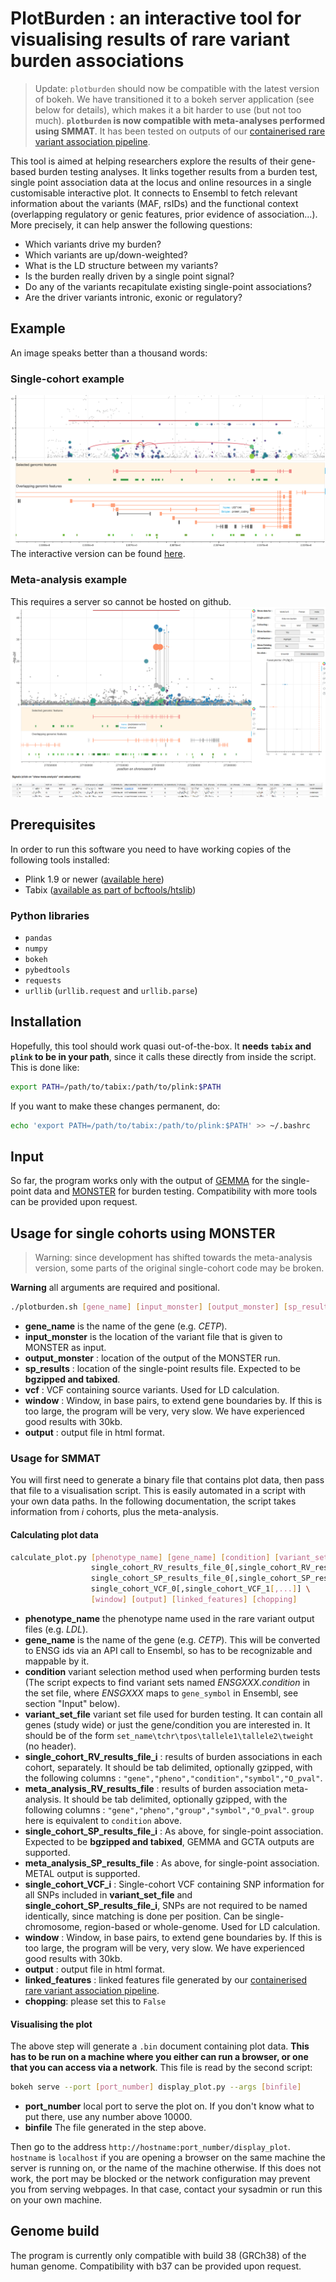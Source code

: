 # PlotBurden : an interactive tool for visualising results of rare variant burden associations

> Update: `plotburden` should now be compatible with the latest version of bokeh. We have transitioned it to a bokeh server application (see below for details), which makes it a bit harder to use (but not too much). **`plotburden` is now compatible with meta-analyses performed using SMMAT**. It has been tested on outputs of our [containerised rare variant association pipeline](https://github.com/hmgu-itg/burden_testing).

This tool is aimed at helping researchers explore the results of their gene-based burden testing analyses. It links together results from a burden test, single point association data at the locus and online resources in a single customisable interactive plot. It connects to Ensembl to fetch relevant information about the variants (MAF, rsIDs) and the functional context (overlapping regulatory or genic features, prior evidence of association...). More precisely, it can help answer the following questions:
* Which variants drive my burden?
* Which variants are up/down-weighted?
* What is the LD structure between my variants? 
* Is the burden really driven by a single point signal?
* Do any of the variants recapitulate existing single-point associations?
* Are the driver variants intronic, exonic or regulatory?

## Example
An image speaks better than a thousand words:

### Single-cohort example

![Example image](example.png)
The interactive version can be found [here](http://rawgit.com/wtsi-team144/plotburden/master/example.html).

### Meta-analysis example

This requires a server so cannot be hosted on github.
![Example image - Meta-analysis](example_meta_obfs.png)

## Prerequisites
In order to run this software you need to have working copies of the following tools installed:
* Plink 1.9 or newer ([available here](https://www.cog-genomics.org/plink2/index))
* Tabix ([available as part of bcftools/htslib](http://www.htslib.org/download/))

### Python libraries
* `pandas`
* `numpy`
* `bokeh`
* `pybedtools`
* `requests`
* `urllib` (`urllib.request` and `urllib.parse`)


## Installation
Hopefully, this tool should work quasi out-of-the-box. It **needs `tabix` and `plink` to be in your path**, since it calls these directly from inside the script. This is done like:

```bash
export PATH=/path/to/tabix:/path/to/plink:$PATH
```

If you want to make these changes permanent, do:
```bash
echo 'export PATH=/path/to/tabix:/path/to/plink:$PATH' >> ~/.bashrc
```

## Input
So far, the program works only with the output of [GEMMA](http://www.xzlab.org/software.html) for the single-point data and [MONSTER](https://www.stat.uchicago.edu/~mcpeek/software/MONSTER/index.html) for burden testing. Compatibility with more tools can be provided upon request.

## Usage for single cohorts using MONSTER

> Warning: since development has shifted towards the meta-analysis version, some parts of the original single-cohort code may be broken.

**Warning** all arguments are required and positional.

```bash
./plotburden.sh [gene_name] [input_monster] [output_monster] [sp_results] [vcf] [window] [output]
```
* **gene_name** is the name of the gene (e.g. _CETP_).
* **input_monster** is the location of the variant file that is given to MONSTER as input.
* **output_monster** : location of the output of the MONSTER run.
* **sp_results** : location of the single-point results file. Expected to be **bgzipped and tabixed**.
* **vcf** : VCF containing source variants. Used for LD calculation.
* **window** : Window, in base pairs, to extend gene boundaries by. If this is too large, the program will be very, very slow. We have experienced good results with 30kb.
* **output** : output file in html format.

### Usage for SMMAT

You will first need to generate a binary file that contains plot data, then pass that file to a visualisation script. This is easily automated in a script with your own data paths. In the following documentation, the script takes information from _i_ cohorts, plus the meta-analysis.

#### Calculating plot data

```bash
calculate_plot.py [phenotype_name] [gene_name] [condition] [variant_set_file] \
                  single_cohort_RV_results_file_0[,single_cohort_RV_results_file_1[,...]]],meta_analysis_RV_results_file cohort_name_0[,cohort_name_1[,...]] \
                  single_cohort_SP_results_file_0[,single_cohort_SP_results_file_1[,...]]],meta_analysis_SP_results_file \
                  single_cohort_VCF_0[,single_cohort_VCF_1[,...]] \
                  [window] [output] [linked_features] [chopping]
```

* **phenotype_name** the phenotype name used in the rare variant output files (e.g. _LDL_).
* **gene_name** is the name of the gene (e.g. _CETP_). This will be converted to ENSG ids via an API call to Ensembl, so has to be recognizable and mappable by it.
* **condition** variant selection method used when performing burden tests (The script expects to find variant sets named _ENSGXXX.condition_ in the set file, where _ENSGXXX_ maps to `gene_symbol` in Ensembl, see section "Input" below).
* **variant_set_file** variant set file used for burden testing. It can contain all genes (study wide) or just the gene/condition you are interested in. It should be of the form `set_name\tchr\tpos\tallele1\tallele2\tweight` (no header).
* **single_cohort_RV_results_file_i** : results of burden associations in each cohort, separately. It should be tab delimited, optionally gzipped, with the following columns : `"gene","pheno","condition","symbol","O_pval"`.
* **meta_analysis_RV_results_file** : results of burden association meta-analysis. It should be tab delimited, optionally gzipped, with the following columns : `"gene","pheno","group","symbol","O_pval"`. `group` here is equivalent to `condition` above.
* **single_cohort_SP_results_file_i** : As above, for single-point association. Expected to be **bgzipped and tabixed**, GEMMA and GCTA outputs are supported.
* **meta_analysis_SP_results_file** : As above, for single-point association. METAL output is supported.
* **single_cohort_VCF_i** : Single-cohort VCF containing SNP information for all SNPs included in **variant_set_file** and **single_cohort_SP_results_file_i**, SNPs are not required to be named identically, since matching is done per position. Can be single-chromosome, region-based or whole-genome. Used for LD calculation.
* **window** : Window, in base pairs, to extend gene boundaries by. If this is too large, the program will be very, very slow. We have experienced good results with 30kb.
* **output** : output file in html format.
* **linked_features** : linked features file generated by our [containerised rare variant association pipeline](https://github.com/hmgu-itg/burden_testing).
* **chopping**: please set this to `False`

#### Visualising the plot

The above step will generate a `.bin` document containing plot data. **This has to be run on a machine where you either can run a browser, or one that you can access via a network**. This file is read by the second script:

```bash
bokeh serve --port [port_number] display_plot.py --args [binfile]
```

* **port_number** local port to serve the plot on. If you don't know what to put there, use any number above 10000.
* **binfile** The file generated in the step above.

Then go to the address `http://hostname:port_number/display_plot`. `hostname` is `localhost` if you are opening a browser on the same machine the server is running on, or the name of the machine otherwise. If this does not work, the port may be blocked or the network configuration may prevent you from serving webpages. In that case, contact your sysadmin or run this on your own machine.

## Genome build
The program is currently only compatible with build 38 (GRCh38) of the human genome. Compatibility with b37 can be provided upon request.
